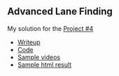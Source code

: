 ## Advanced Lane Finding

My solution for the [Project #4](https://github.com/udacity/CarND-Advanced-Lane-Lines.git)

* [Writeup](./Project4.pdf)
* [Code](./P4.ipynb)
* [Sample videos](./test_videos_output)
* [Sample html result](./html)


